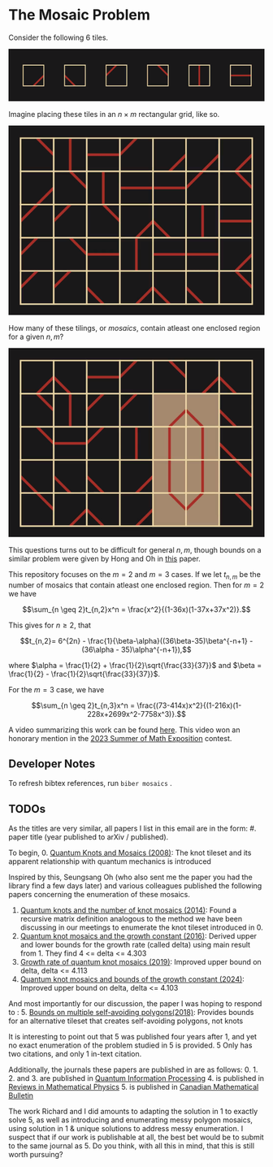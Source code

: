 # The Mosaic Problem

Consider the following 6 tiles. 

![](./images/tiles.png "Tiles")

Imagine placing these tiles in an $n \times m$ rectangular grid, like so.

![](./images/mosaic.png "Mosaic")

How many of these tilings, or *mosaics*, contain atleast one enclosed region for a given $n,m$? 

![](./images/mosaic2.png "Mosaic")

This questions turns out to be difficult for general $n,m$, though bounds on a similar problem were given by Hong and Oh in [this](https://arxiv.org/abs/1806.09717) paper. 

This repository focuses on the $m=2$ and $m=3$ cases. If we let $t_{n,m}$ be the number of mosaics that contain atleast one enclosed region. Then for $m=2$ we have

$$\sum_{n \geq 2}t_{n,2}x^n = \frac{x^2}{(1-36x)(1-37x+37x^2)}.$$

This gives for $n \geq 2$, that

$$t_{n,2}= 6^{2n} - \frac{1}{\beta-\alpha}((36\beta-35)\beta^{-n+1} - (36\alpha - 35)\alpha^{-n+1}),$$

where $\alpha = \frac{1}{2} + \frac{1}{2}\sqrt{\frac{33}{37}}$ and $\beta = \frac{1}{2} - \frac{1}{2}\sqrt{\frac{33}{37}}$. 

For the $m=3$ case, we have

$$\sum_{n \geq 2}t_{n,3}x^n = \frac{(73-414x)x^2}{(1-216x)(1-228x+2699x^2-7758x^3)}.$$

A video summarizing this work can be found [here](https://www.youtube.com/watch?v=D3dp5RBmPcs&t=921s). This video won an honorary mention in the [2023 Summer of Math Exposition](https://www.youtube.com/watch?v=6a1fLEToyvU&list=PLctYr3TOAdIE7MNyc8ejPUvda-g7VVVNt) contest.

<!-- https://pastebin.com/WKay2HjU -->
<!-- https://oeis.org/A181245 -->

## Developer Notes

To refresh bibtex references, run `biber mosaics` .


## TODOs

As the titles are very similar, all papers I list in this email are in the form: #. paper title (year published to arXiv / published).

To begin,
0. [Quantum Knots and Mosaics (2008)](https://arxiv.org/abs/0805.0339): The knot tileset and its apparent relationship with quantum mechanics is introduced

Inspired by this, Seungsang Oh (who also sent me the paper you had the library find a few days later) and various colleagues published the following papers concerning the enumeration of these mosaics.
1. [Quantum knots and the number of knot mosaics (2014)](https://arxiv.org/abs/1412.4460): Found a recursive matrix definition analogous to the method we have been discussing in our meetings to enumerate the knot tileset introduced in 0.
2. [Quantum knot mosaics and the growth constant (2016)](https://arxiv.org/abs/1609.00517): Derived upper and lower bounds for the growth rate (called delta) using main result from 1. They find 4 <= delta <= 4.303
3. [Growth rate of quantum knot mosaics (2019)](https://link.springer.com/article/10.1007/s11128-019-2353-z): Improved upper bound on delta, delta <= 4.113
4. [Quantum knot mosaics and bounds of the growth constant (2024)](https://worldscientific.com/doi/10.1142/S0129055X24500259): Improved upper bound on delta, delta <= 4.103

And most importantly for our discussion, the paper I was hoping to respond to :
5. [Bounds on multiple self-avoiding polygons(2018)](https://arxiv.org/abs/1806.09717): Provides bounds for an alternative tileset that creates self-avoiding polygons, not knots

It is interesting to point out that 5 was published four years after 1, and yet no exact enumeration of the problem studied in 5 is provided. 5 Only has two citations, and only 1 in-text citation.

Additionally, the journals these papers are published in are as follows:
0. 1. 2. and 3. are published in [Quantum Information Processing](https://link.springer.com/journal/11128)
4. is published in [Reviews in Mathematical Physics](https://worldscientific.com/worldscinet/rmp)
5. is published in [Canadian Mathematical Bulletin](https://www.cambridge.org/core/journals/canadian-mathematical-bulletin)

The work Richard and I did amounts to adapting the solution in 1 to exactly solve 5, as well as introducing and enumerating messy polygon mosaics, using solution in 1 & unique solutions to address messy enumeration. I suspect that if our work is publishable at all, the best bet would be to submit to the same journal as 5. Do you think, with all this in mind, that this is still worth pursuing?  
